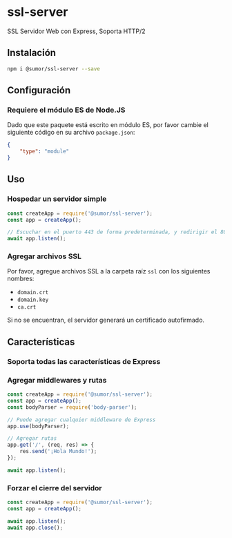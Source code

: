 # ssl-server
SSL Servidor Web con Express, Soporta HTTP/2

## Instalación
```bash
npm i @sumor/ssl-server --save
```

## Configuración

### Requiere el módulo ES de Node.JS
Dado que este paquete está escrito en módulo ES, por favor cambie el siguiente código en su archivo ```package.json```:
```json
{
    "type": "module"
}
```

## Uso

### Hospedar un servidor simple

```javascript
const createApp = require('@sumor/ssl-server');
const app = createApp();

// Escuchar en el puerto 443 de forma predeterminada, y redirigir el 80 a HTTPS 443
await app.listen();
```

### Agregar archivos SSL
Por favor, agregue archivos SSL a la carpeta raíz ```ssl``` con los siguientes nombres:
- ```domain.crt```
- ```domain.key```
- ```ca.crt```

Si no se encuentran, el servidor generará un certificado autofirmado.

## Características

### Soporta todas las características de Express

### Agregar middlewares y rutas

```javascript
const createApp = require('@sumor/ssl-server');
const app = createApp();
const bodyParser = require('body-parser');

// Puede agregar cualquier middleware de Express
app.use(bodyParser);

// Agregar rutas
app.get('/', (req, res) => {
    res.send('¡Hola Mundo!');
});

await app.listen();
````

### Forzar el cierre del servidor

```javascript
const createApp = require('@sumor/ssl-server');
const app = createApp();

await app.listen();
await app.close();
```  